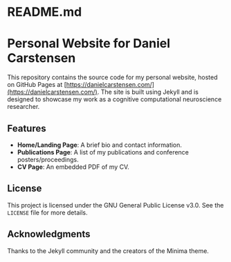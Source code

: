 # README.md

# Personal Website for Daniel Carstensen

This repository contains the source code for my personal website, hosted on GitHub Pages at [https://danielcarstensen.com/](https://danielcarstensen.com/). The site is built using Jekyll and is designed to showcase my work as a cognitive computational neuroscience researcher.

## Features

- **Home/Landing Page**: A brief bio and contact information.
- **Publications Page**: A list of my publications and conference posters/proceedings.
- **CV Page**: An embedded PDF of my CV.

## License

This project is licensed under the GNU General Public License v3.0. See the `LICENSE` file for more details.

## Acknowledgments

Thanks to the Jekyll community and the creators of the Minima theme.
